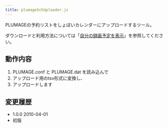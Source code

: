 ```yaml
---
title: plumageSchUploader.js
---
```


PLUMAGEの予約リストをしょぼいカレンダーにアップロードするツール。

ダウンロードと利用方法については「[自分の録画予定を表示](..)」を参照してください。

## 動作内容

1.  PLUMAGE.conf と PLUMAGE.dat を読み込んで
2.  アップロード用のtsv形式に変換し、
3.  アップロードします


## 変更履歴

-   1.0.0 2010-04-01
-   初版

